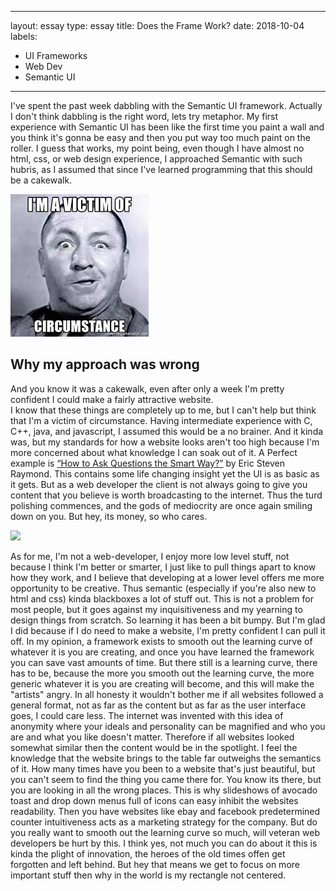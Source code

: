 	 	 	
---
layout: essay
type: essay
title: Does the Frame Work?
date: 2018-10-04
labels:
  - UI Frameworks
  - Web Dev
  - Semantic UI
---
I've spent the past week dabbling with the Semantic UI framework.  Actually I don't think dabbling is the right word, lets try metaphor.  My first experience with Semantic UI has been like the first time you paint a wall and you think it's gonna be easy and then you put way too much paint on the roller.  I guess that works, my point being, even though I have almost no html, css, or web design experience, I approached Semantic with such hubris, as I assumed that since I've learned programming that this should be a cakewalk.

<img class="ui medium right floated rounded image" src="../images/curly.jpeg ">

## Why my approach was wrong

And you know it was a cakewalk, even after only a week I'm pretty confident I could make a fairly attractive website.  
I know that these things are completely up to me, but I can't help but think that I'm a victim of circumstance.  Having intermediate experience with C, C++, java, and javascript, I assumed this would be a no brainer.  And it kinda was, but my standards for how a website looks aren't too high because I'm more concerned about what knowledge I can soak out of it. A Perfect example is [“How to Ask Questions the Smart Way?”](http://www.catb.org/esr/faqs/smart-questions.html) by Eric Steven Raymond.  This contains some life changing insight yet the UI is as basic as it gets.  But as a web developer the client is not always going to give you content that you believe is worth broadcasting to the internet.  Thus the turd polishing commences, and the gods of mediocrity are once again smiling down on you. But hey, its money, so who cares.

<img class="ui image" src="{{ site.baseurl }}/images/calvin.jpg">

As for me, I'm not a web-developer, I enjoy more low level stuff, not because I think I'm better or smarter, I just like to pull things apart to know how they work, and I believe that developing at a lower level offers me more opportunity to be creative. Thus semantic (especially if you're also new to html and css) kinda blackboxes a lot of stuff out.  This is not a problem for most people, but it goes against my inquisitiveness and my yearning to design things from scratch.  So learning it has been a bit bumpy.  But I'm glad I did because if I do need to make a website, I'm pretty confident I can pull it off.
In my opinion, a framework exists to smooth out the learning curve of whatever it is you are creating, and once you have learned the framework you can save vast amounts of time.  But there still is a learning curve, there has to be, because the more you smooth out the learning curve, the more generic whatever it is you are creating will become, and this will make the "artists" angry. In all honesty it wouldn't bother me if all websites followed a general format, not as far as the content but as far as the user interface goes, I could care less.  The internet was invented with this idea of anonymity where your ideals and personality can be magnified and who you are and what you like doesn't matter.  Therefore if all websites looked somewhat similar then the content would be in the spotlight.  I feel the knowledge that the website brings to the table far outweighs the semantics of it.  How many times have you been to a website that's just beautiful, but you can't seem to find the thing you came there for.  You know its there, but you are looking in all the wrong places.  This is why slideshows of avocado toast and drop down menus full of icons can easy inhibit the websites readability.  Then you have websites like ebay and facebook predetermined counter intuitiveness acts as a marketing strategy for the company.
But do you really want to smooth out the learning curve so much, will veteran web developers be hurt by this.  I think yes, not much you can do about it this is kinda the plight of innovation, the heroes of the old times offen get forgotten and left behind. But hey that means we get to focus on more important stuff then why in the world is my rectangle not centered.


